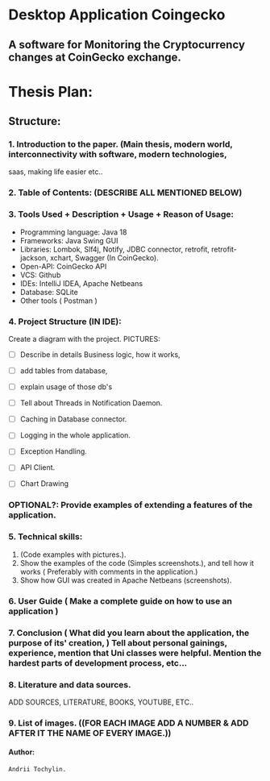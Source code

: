 # Desktop Application Coingecko
## A software for Monitoring the Cryptocurrency changes at CoinGecko exchange.

# Thesis Plan:

## Structure:

### 1. Introduction to the paper. (Main thesis, modern world, interconnectivity with software, modern technologies, 
saas, making life easier etc..

### 2. Table of Contents: (DESCRIBE ALL MENTIONED BELOW)

### 3. Tools Used + Description + Usage + Reason of Usage:
* Programming language: Java 18
* Frameworks: Java Swing GUI
* Libraries: Lombok, Slf4j, Notify, JDBC connector, retrofit, retrofit-jackson, xchart, Swagger (In CoinGecko).
* Open-API: CoinGecko API
* VCS: Github
* IDEs: IntelliJ IDEA, Apache Netbeans
* Database: SQLite
* Other tools ( Postman )

### 4. Project Structure (IN IDE):
 Create a diagram with the project. PICTURES: 
- [ ] Describe in details Business logic, how it works, 
- [ ] add tables from database,
- [ ] explain usage of those db's
- [ ] Tell about Threads in Notification Daemon. 
- [ ] Caching in Database connector. 
- [ ] Logging in the whole application. 
- [ ] Exception Handling.
- [ ] API Client.
- [ ] Chart Drawing 


### OPTIONAL?: Provide examples of extending a features of the application.


### 5. Technical skills: 
 1) (Code examples with pictures.). 
 2) Show the examples of the code (Simples screenshots.), and tell how it works ( Preferably with comments in the application.) 
 3) Show how GUI was created in Apache Netbeans (screenshots). 

### 6. User Guide ( Make a complete guide on how to use an application )

### 7. Conclusion ( What did you learn about the application, the purpose of its' creation, ) Tell about personal gainings, experience, mention that Uni classes were helpful. Mention the hardest parts of development process, etc...

### 8. Literature and data sources.
 ADD SOURCES, LITERATURE, BOOKS, YOUTUBE, ETC..
  
### 9. List of images. ((FOR EACH IMAGE ADD A NUMBER & ADD AFTER IT THE NAME OF EVERY IMAGE.))
 
#### Author: 
    Andrii Tochylin.
